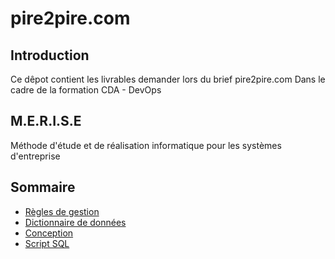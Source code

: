# pire2pire.com

## Introduction

Ce dêpot contient les livrables demander lors du brief pire2pire.com Dans le cadre de la formation CDA - DevOps

## M.E.R.I.S.E

Méthode d'étude et de réalisation informatique pour les systèmes d'entreprise

## Sommaire

* [Règles de gestion](doc/management_rules.md)
* [Dictionnaire de données](doc/data_dictionary.md)
* [Conception](doc/Conception.md)
* [Script SQL](doc/SQL.sql)
